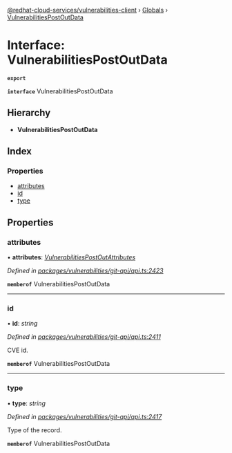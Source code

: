 [@redhat-cloud-services/vulnerabilities-client](../README.md) › [Globals](../globals.md) › [VulnerabilitiesPostOutData](vulnerabilitiespostoutdata.md)

# Interface: VulnerabilitiesPostOutData

**`export`** 

**`interface`** VulnerabilitiesPostOutData

## Hierarchy

* **VulnerabilitiesPostOutData**

## Index

### Properties

* [attributes](vulnerabilitiespostoutdata.md#attributes)
* [id](vulnerabilitiespostoutdata.md#id)
* [type](vulnerabilitiespostoutdata.md#type)

## Properties

###  attributes

• **attributes**: *[VulnerabilitiesPostOutAttributes](vulnerabilitiespostoutattributes.md)*

*Defined in [packages/vulnerabilities/git-api/api.ts:2423](https://github.com/fhlavac/javascript-clients/blob/master/packages/vulnerabilities/git-api/api.ts#L2423)*

**`memberof`** VulnerabilitiesPostOutData

___

###  id

• **id**: *string*

*Defined in [packages/vulnerabilities/git-api/api.ts:2411](https://github.com/fhlavac/javascript-clients/blob/master/packages/vulnerabilities/git-api/api.ts#L2411)*

CVE id.

**`memberof`** VulnerabilitiesPostOutData

___

###  type

• **type**: *string*

*Defined in [packages/vulnerabilities/git-api/api.ts:2417](https://github.com/fhlavac/javascript-clients/blob/master/packages/vulnerabilities/git-api/api.ts#L2417)*

Type of the record.

**`memberof`** VulnerabilitiesPostOutData
